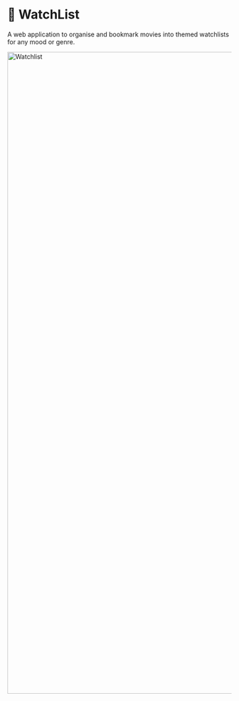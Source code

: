 # 🍿 WatchList

A web application to organise and bookmark movies into themed watchlists for any mood or genre.

<img width="1440" alt="Watchlist" src="https://user-images.githubusercontent.com/76161172/198823831-bd7c2426-aec3-45f0-bff0-a6d60642c02c.png">
